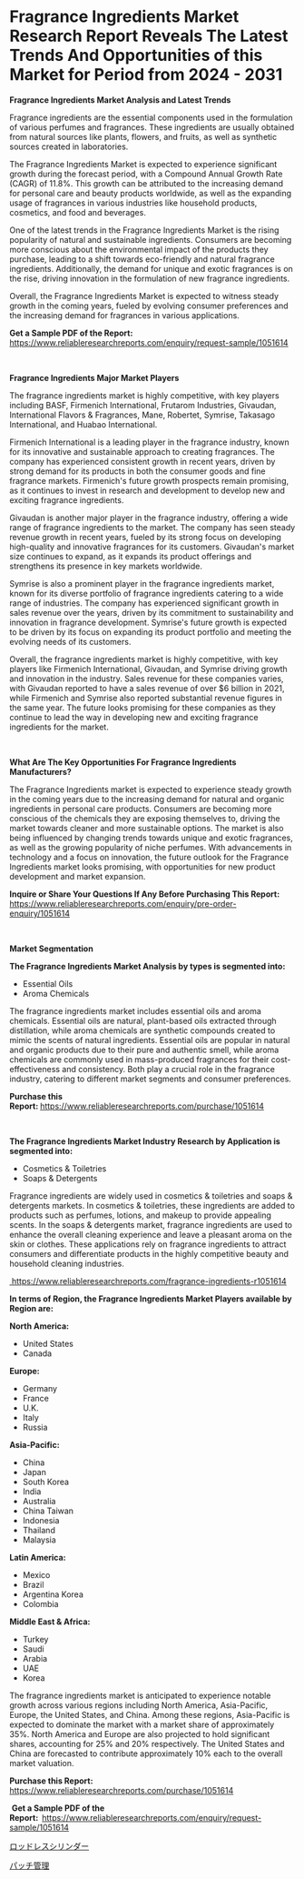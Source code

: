 <p><h1>Fragrance Ingredients Market Research Report Reveals The Latest Trends And Opportunities of this Market for Period from 2024 - 2031</h1></p><p><strong>Fragrance Ingredients Market Analysis and Latest Trends</strong></p>
<p><p>Fragrance ingredients are the essential components used in the formulation of various perfumes and fragrances. These ingredients are usually obtained from natural sources like plants, flowers, and fruits, as well as synthetic sources created in laboratories.</p><p>The Fragrance Ingredients Market is expected to experience significant growth during the forecast period, with a Compound Annual Growth Rate (CAGR) of 11.8%. This growth can be attributed to the increasing demand for personal care and beauty products worldwide, as well as the expanding usage of fragrances in various industries like household products, cosmetics, and food and beverages.</p><p>One of the latest trends in the Fragrance Ingredients Market is the rising popularity of natural and sustainable ingredients. Consumers are becoming more conscious about the environmental impact of the products they purchase, leading to a shift towards eco-friendly and natural fragrance ingredients. Additionally, the demand for unique and exotic fragrances is on the rise, driving innovation in the formulation of new fragrance ingredients.</p><p>Overall, the Fragrance Ingredients Market is expected to witness steady growth in the coming years, fueled by evolving consumer preferences and the increasing demand for fragrances in various applications.</p></p>
<p><strong>Get a Sample PDF of the Report:&nbsp;</strong> <a href="https://www.reliableresearchreports.com/enquiry/request-sample/1051614">https://www.reliableresearchreports.com/enquiry/request-sample/1051614</a></p>
<p>&nbsp;</p>
<p><strong>Fragrance Ingredients Major Market Players</strong></p>
<p><p>The fragrance ingredients market is highly competitive, with key players including BASF, Firmenich International, Frutarom Industries, Givaudan, International Flavors & Fragrances, Mane, Robertet, Symrise, Takasago International, and Huabao International.</p><p>Firmenich International is a leading player in the fragrance industry, known for its innovative and sustainable approach to creating fragrances. The company has experienced consistent growth in recent years, driven by strong demand for its products in both the consumer goods and fine fragrance markets. Firmenich's future growth prospects remain promising, as it continues to invest in research and development to develop new and exciting fragrance ingredients.</p><p>Givaudan is another major player in the fragrance industry, offering a wide range of fragrance ingredients to the market. The company has seen steady revenue growth in recent years, fueled by its strong focus on developing high-quality and innovative fragrances for its customers. Givaudan's market size continues to expand, as it expands its product offerings and strengthens its presence in key markets worldwide.</p><p>Symrise is also a prominent player in the fragrance ingredients market, known for its diverse portfolio of fragrance ingredients catering to a wide range of industries. The company has experienced significant growth in sales revenue over the years, driven by its commitment to sustainability and innovation in fragrance development. Symrise's future growth is expected to be driven by its focus on expanding its product portfolio and meeting the evolving needs of its customers.</p><p>Overall, the fragrance ingredients market is highly competitive, with key players like Firmenich International, Givaudan, and Symrise driving growth and innovation in the industry. Sales revenue for these companies varies, with Givaudan reported to have a sales revenue of over $6 billion in 2021, while Firmenich and Symrise also reported substantial revenue figures in the same year. The future looks promising for these companies as they continue to lead the way in developing new and exciting fragrance ingredients for the market.</p></p>
<p>&nbsp;</p>
<p><strong>What Are The Key Opportunities For Fragrance Ingredients Manufacturers?</strong></p>
<p><p>The Fragrance Ingredients market is expected to experience steady growth in the coming years due to the increasing demand for natural and organic ingredients in personal care products. Consumers are becoming more conscious of the chemicals they are exposing themselves to, driving the market towards cleaner and more sustainable options. The market is also being influenced by changing trends towards unique and exotic fragrances, as well as the growing popularity of niche perfumes. With advancements in technology and a focus on innovation, the future outlook for the Fragrance Ingredients market looks promising, with opportunities for new product development and market expansion.</p></p>
<p><strong>Inquire or Share Your Questions If Any Before Purchasing This Report:</strong> <a href="https://www.reliableresearchreports.com/enquiry/pre-order-enquiry/1051614">https://www.reliableresearchreports.com/enquiry/pre-order-enquiry/1051614</a></p>
<p>&nbsp;</p>
<p><strong>Market Segmentation</strong></p>
<p><strong>The Fragrance Ingredients Market Analysis by types is segmented into:</strong></p>
<p><ul><li>Essential Oils</li><li>Aroma Chemicals</li></ul></p>
<p><p>The fragrance ingredients market includes essential oils and aroma chemicals. Essential oils are natural, plant-based oils extracted through distillation, while aroma chemicals are synthetic compounds created to mimic the scents of natural ingredients. Essential oils are popular in natural and organic products due to their pure and authentic smell, while aroma chemicals are commonly used in mass-produced fragrances for their cost-effectiveness and consistency. Both play a crucial role in the fragrance industry, catering to different market segments and consumer preferences.</p></p>
<p><strong>Purchase this Report:&nbsp;</strong><a href="https://www.reliableresearchreports.com/purchase/1051614">https://www.reliableresearchreports.com/purchase/1051614</a></p>
<p>&nbsp;</p>
<p><strong>The Fragrance Ingredients Market Industry Research by Application is segmented into:</strong></p>
<p><ul><li>Cosmetics & Toiletries</li><li>Soaps & Detergents</li></ul></p>
<p><p>Fragrance ingredients are widely used in cosmetics & toiletries and soaps & detergents markets. In cosmetics & toiletries, these ingredients are added to products such as perfumes, lotions, and makeup to provide appealing scents. In the soaps & detergents market, fragrance ingredients are used to enhance the overall cleaning experience and leave a pleasant aroma on the skin or clothes. These applications rely on fragrance ingredients to attract consumers and differentiate products in the highly competitive beauty and household cleaning industries.</p></p>
<p><a href="https://www.reliableresearchreports.com/fragrance-ingredients-r1051614">&nbsp;https://www.reliableresearchreports.com/fragrance-ingredients-r1051614</a></p>
<p><strong>In terms of Region, the Fragrance Ingredients Market Players available by Region are:</strong></p>
<p>
    <p> <strong> North America: </strong>
        <ul>
            <li>United States</li>
            <li>Canada</li>
        </ul>
        </p> 
    <p> <strong> Europe: </strong>
        <ul>
            <li>Germany</li>
            <li>France</li>
            <li>U.K.</li>
            <li>Italy</li>
            <li>Russia</li>
        </ul>
        </p> 
    <p> <strong> Asia-Pacific: </strong>
        <ul>
            <li>China</li>
            <li>Japan</li>
            <li>South Korea</li>
            <li>India</li>
            <li>Australia</li>
            <li>China Taiwan</li>
            <li>Indonesia</li>
            <li>Thailand</li>
            <li>Malaysia</li>
        </ul>
        </p> 
    <p> <strong> Latin America: </strong>
        <ul>
            <li>Mexico</li>
            <li>Brazil</li>
            <li>Argentina Korea</li>
            <li>Colombia</li>
        </ul>
        </p> 
    <p> <strong> Middle East & Africa: </strong>
        <ul>
            <li>Turkey</li>
            <li>Saudi</li>
            <li>Arabia</li>
            <li>UAE</li>
            <li>Korea</li>
        </ul>
    </p>
    </p>
<p><p>The fragrance ingredients market is anticipated to experience notable growth across various regions including North America, Asia-Pacific, Europe, the United States, and China. Among these regions, Asia-Pacific is expected to dominate the market with a market share of approximately 35%. North America and Europe are also projected to hold significant shares, accounting for 25% and 20% respectively. The United States and China are forecasted to contribute approximately 10% each to the overall market valuation.</p></p>
<p><strong>Purchase this Report: </strong><a href="https://www.reliableresearchreports.com/purchase/1051614">https://www.reliableresearchreports.com/purchase/1051614</a></p>
<p>&nbsp;<strong>Get a Sample PDF of the Report:&nbsp;&nbsp;</strong><a href="https://www.reliableresearchreports.com/enquiry/request-sample/1051614">https://www.reliableresearchreports.com/enquiry/request-sample/1051614</a></p>
<p><strong></strong></p>
<p><p><a href="https://github.com/KaydenJohns1964/Market-Research-Report-List-1/blob/main/880402419369.md">ロッドレスシリンダー</a></p><p><a href="https://github.com/marbadji/Market-Research-Report-List-1/blob/main/891029419368.md">パッチ管理</a></p></p>